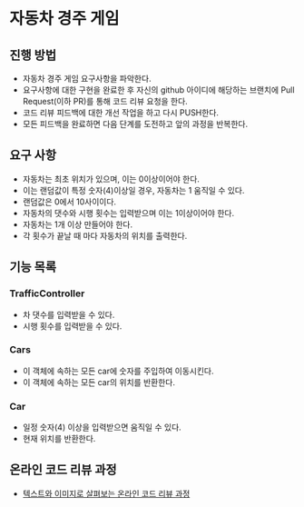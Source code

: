 # 자동차 경주 게임
## 진행 방법
* 자동차 경주 게임 요구사항을 파악한다.
* 요구사항에 대한 구현을 완료한 후 자신의 github 아이디에 해당하는 브랜치에 Pull Request(이하 PR)를 통해 코드 리뷰 요청을 한다.
* 코드 리뷰 피드백에 대한 개선 작업을 하고 다시 PUSH한다.
* 모든 피드백을 완료하면 다음 단계를 도전하고 앞의 과정을 반복한다.

## 요구 사항
- 자동차는 최초 위치가 있으며, 이는 0이상이어야 한다.
- 이는 랜덤값이 특정 숫자(4)이상일 경우, 자동차는 1 움직일 수 있다.
- 랜덤값은 0에서 10사이이다.
- 자동차의 댓수와 시행 횟수는 입력받으며 이는 1이상이어야 한다.
- 자동차는 1개 이상 만들어야 한다.
- 각 횟수가 끝날 때 마다 자동차의 위치를 출력한다.

## 기능 목록
### TrafficController
- 차 댓수를 입력받을 수 있다.
- 시행 횟수를 입력받을 수 있다.

### Cars
- 이 객체에 속하는 모든 car에 숫자를 주입하여 이동시킨다.
- 이 객체에 속하는 모든 car의 위치를 반환한다.

### Car
- 일정 숫자(4) 이상을 입력받으면 움직일 수 있다.
- 현재 위치를 반환한다.

## 온라인 코드 리뷰 과정
* [텍스트와 이미지로 살펴보는 온라인 코드 리뷰 과정](https://github.com/next-step/nextstep-docs/tree/master/codereview)
